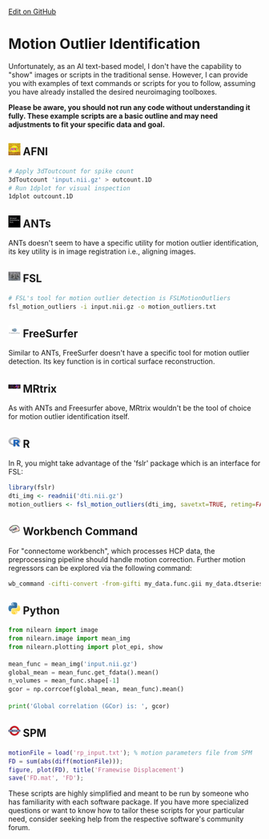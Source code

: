 [Edit on GitHub](https://github.com/childmindresearch/NeuRosetta/edit/main/src/quality_control/motion_outlier_identification.md)
# Motion Outlier Identification

Unfortunately, as an AI text-based model, I don't have the capability to "show" images or scripts in the traditional sense. However, I can provide you with examples of text commands or scripts for you to follow, assuming you have already installed the desired neuroimaging toolboxes.

**Please be aware, you should not run any code without understanding it fully. These example scripts are a basic outline and may need adjustments to fit your specific data and goal.**

## <img src="../icons/afni.png" height="24px" /> AFNI

```bash
# Apply 3dToutcount for spike count
3dToutcount 'input.nii.gz' > outcount.1D
# Run 1dplot for visual inspection
1dplot outcount.1D
```

## <img src="../icons/ants.png" height="24px" /> ANTs

ANTs doesn't seem to have a specific utility for motion outlier identification, its key utility is in image registration i.e., aligning images.

## <img src="../icons/fsl.png" height="24px" /> FSL

```bash
# FSL's tool for motion outlier detection is FSLMotionOutliers
fsl_motion_outliers -i input.nii.gz -o motion_outliers.txt
```

## <img src="../icons/freesurfer.png" height="24px" /> FreeSurfer

Similar to ANTs, FreeSurfer doesn't have a specific tool for motion outlier detection. Its key function is in cortical surface reconstruction.

## <img src="../icons/mrtrix.png" height="24px" /> MRtrix

As with ANTs and Freesurfer above, MRtrix wouldn't be the tool of choice for motion outlier identification itself.

## <img src="../icons/r.png" height="24px" /> R

In R, you might take advantage of the 'fslr' package which is an interface for FSL:

```R
library(fslr)
dti_img <- readnii('dti.nii.gz')
motion_outliers <- fsl_motion_outliers(dti_img, savetxt=TRUE, retimg=FALSE)
```

## <img src="../icons/workbench_command.png" height="24px" /> Workbench Command

For "connectome workbench", which processes HCP data, the preprocessing pipeline should handle motion correction. Further motion regressors can be explored via the following command:

```bash
wb_command -cifti-convert -from-gifti my_data.func.gii my_data.dtseries.nii
```

## <img src="../icons/python.png" height="24px" /> Python

```python
from nilearn import image
from nilearn.image import mean_img
from nilearn.plotting import plot_epi, show

mean_func = mean_img('input.nii.gz')
global_mean = mean_func.get_fdata().mean()
n_volumes = mean_func.shape[-1]
gcor = np.corrcoef(global_mean, mean_func).mean()

print('Global correlation (GCor) is: ', gcor)
```

## <img src="../icons/spm.png" height="24px" /> SPM

```matlab
motionFile = load('rp_input.txt'); % motion parameters file from SPM
FD = sum(abs(diff(motionFile)));
figure, plot(FD), title('Framewise Displacement')
save('FD.mat', 'FD');
```

These scripts are highly simplified and meant to be run by someone who has familiarity with each software package. If you have more specialized questions or want to know how to tailor these scripts for your particular need, consider seeking help from the respective software's community forum.